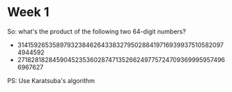 # Week 1

So: what's the product of the following two 64-digit numbers?

- 3141592653589793238462643383279502884197169399375105820974944592
- 2718281828459045235360287471352662497757247093699959574966967627

PS: Use Karatsuba's algorithm

